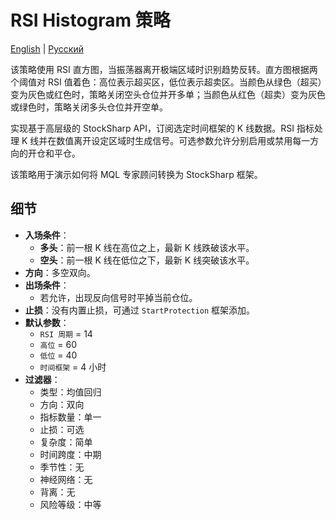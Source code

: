 # RSI Histogram 策略
[English](README.md) | [Русский](README_ru.md)

该策略使用 RSI 直方图，当振荡器离开极端区域时识别趋势反转。直方图根据两个阈值对 RSI 值着色：高位表示超买区，低位表示超卖区。当颜色从绿色（超买）变为灰色或红色时，策略关闭空头仓位并开多单；当颜色从红色（超卖）变为灰色或绿色时，策略关闭多头仓位并开空单。

实现基于高层级的 StockSharp API，订阅选定时间框架的 K 线数据。RSI 指标处理 K 线并在数值离开设定区域时生成信号。可选参数允许分别启用或禁用每一方向的开仓和平仓。

该策略用于演示如何将 MQL 专家顾问转换为 StockSharp 框架。

## 细节

- **入场条件**：
  - **多头**：前一根 K 线在高位之上，最新 K 线跌破该水平。
  - **空头**：前一根 K 线在低位之下，最新 K 线突破该水平。
- **方向**：多空双向。
- **出场条件**：
  - 若允许，出现反向信号时平掉当前仓位。
- **止损**：没有内置止损，可通过 `StartProtection` 框架添加。
- **默认参数**：
  - `RSI 周期` = 14
  - `高位` = 60
  - `低位` = 40
  - `时间框架` = 4 小时
- **过滤器**：
  - 类型：均值回归
  - 方向：双向
  - 指标数量：单一
  - 止损：可选
  - 复杂度：简单
  - 时间跨度：中期
  - 季节性：无
  - 神经网络：无
  - 背离：无
  - 风险等级：中等
